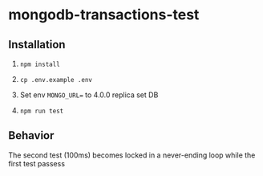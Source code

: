 # mongodb-transactions-test

## Installation

1. `npm install`

2. `cp .env.example .env`

3. Set env `MONGO_URL=` to 4.0.0 replica set DB

4. `npm run test`

## Behavior

The second test (100ms) becomes locked in a never-ending loop while the first test passess
